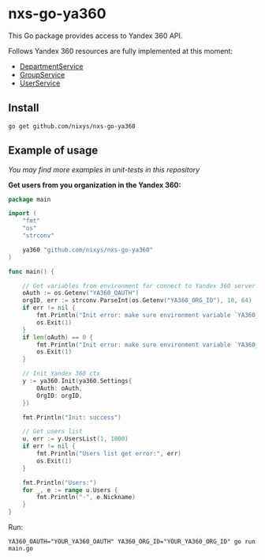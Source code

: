 # nxs-go-ya360

This Go package provides access to Yandex 360 API.

Follows Yandex 360 resources are fully implemented at this moment:
- [DepartmentService](https://yandex.ru/dev/api360/doc/ref/DepartmentService.html)
- [GroupService](https://yandex.ru/dev/api360/doc/ref/GroupService.html)
- [UserService](https://yandex.ru/dev/api360/doc/ref/UserService.html)

## Install

```
go get github.com/nixys/nxs-go-ya360
```

## Example of usage

*You may find more examples in unit-tests in this repository*

**Get users from you organization in the Yandex 360:**

```go
package main

import (
	"fmt"
	"os"
	"strconv"

	ya360 "github.com/nixys/nxs-go-ya360"
)

func main() {

	// Get variables from environment for connect to Yandex 360 server
	oAuth := os.Getenv("YA360_OAUTH")
	orgID, err := strconv.ParseInt(os.Getenv("YA360_ORG_ID"), 10, 64)
	if err != nil {
		fmt.Println("Init error: make sure environment variable `YA360_ORG_ID` correctly defined:", err)
		os.Exit(1)
	}
	if len(oAuth) == 0 {
		fmt.Println("Init error: make sure environment variable `YA360_OAUTH` correctly defined")
		os.Exit(1)
	}

	// Init Yandex 360 ctx
	y := ya360.Init(ya360.Settings{
		OAuth: oAuth,
		OrgID: orgID,
	})

	fmt.Println("Init: success")

	// Get users list
	u, err := y.UsersList(1, 1000)
	if err != nil {
		fmt.Println("Users list get error:", err)
		os.Exit(1)
	}

	fmt.Println("Users:")
	for _, e := range u.Users {
		fmt.Println("-", e.Nickname)
	}
}
```

Run:

```
YA360_OAUTH="YOUR_YA360_OAUTH" YA360_ORG_ID="YOUR_YA360_ORG_ID" go run main.go
```
